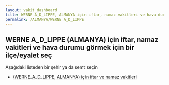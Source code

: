 ```yaml
---
layout: vakit_dashboard
title: WERNE A_D_LIPPE, ALMANYA için iftar, namaz vakitleri ve hava durumu - ilçe/eyalet seç
permalink: /ALMANYA/WERNE A_D_LIPPE
---
```


## WERNE A_D_LIPPE (ALMANYA) için iftar, namaz vakitleri ve hava durumu  görmek için bir ilçe/eyalet seç

Aşağıdaki listeden bir şehir ya da semt seçin

* [ (WERNE_A_D_LIPPE, ALMANYA) için iftar ve namaz vakitleri](/ALMANYA/WERNE_A_D_LIPPE/)

<script type="text/javascript">
  var GLOBAL_COUNTRY = 'ALMANYA';
  var GLOBAL_CITY = 'WERNE A_D_LIPPE';
  var GLOBAL_STATE = 'WERNE A_D_LIPPE';
</script>
